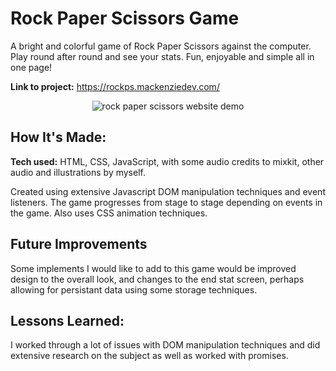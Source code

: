 # Rock Paper Scissors Game
A bright and colorful game of Rock Paper Scissors against the computer. Play round after round and see your stats. Fun, enjoyable and simple all in one page!

**Link to project:** https://rockps.mackenziedev.com/

<p align="center">
<img src="https://github.com/mac-kenzie-lee/rockPaperScissorsGame/blob/main/rps.gif?raw=true" alt="rock paper scissors website demo">
</p>

## How It's Made:

**Tech used:** HTML, CSS, JavaScript, with some audio credits to mixkit, other audio and illustrations by myself.

Created using extensive Javascript DOM manipulation techniques and event listeners. The game progresses from stage to stage depending on events in the game. Also uses CSS animation techniques.

## Future Improvements

Some implements I would like to add to this game would be improved design to the overall look, and changes to the end stat screen, perhaps allowing for persistant data using some storage techniques. 

## Lessons Learned:

I worked through a lot of issues with DOM manipulation techniques and did extensive research on the subject as well as worked with promises.


